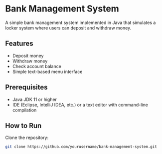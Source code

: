 # Bank Management System

A simple bank management system implemented in Java that simulates a locker system where users can deposit and withdraw money.

## Features

- Deposit money
- Withdraw money
- Check account balance
- Simple text-based menu interface

## Prerequisites

- Java JDK 11 or higher
- IDE (Eclipse, IntelliJ IDEA, etc.) or a text editor with command-line compilation

## How to Run
Clone the repository:

   ```bash
   git clone https://github.com/yourusername/bank-management-system.git
